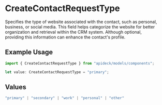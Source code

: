 # CreateContactRequestType

Specifies the type of website associated with the contact, such as personal, business, or social media. This field helps categorize the website for better organization and retrieval within the CRM system. Although optional, providing this information can enhance the contact's profile.

## Example Usage

```typescript
import { CreateContactRequestType } from "apideck/models/components";

let value: CreateContactRequestType = "primary";
```

## Values

```typescript
"primary" | "secondary" | "work" | "personal" | "other"
```